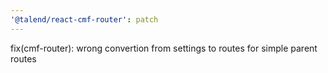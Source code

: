 ```yaml
---
'@talend/react-cmf-router': patch
---
```


fix(cmf-router): wrong convertion from settings to routes for simple parent routes
